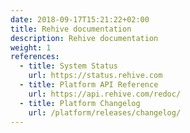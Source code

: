 ```yaml
---
date: 2018-09-17T15:21:22+02:00
title: Rehive documentation
description: Rehive documentation
weight: 1
references:
  - title: System Status
    url: https://status.rehive.com
  - title: Platform API Reference
    url: https://api.rehive.com/redoc/
  - title: Platform Changelog
    url: /platform/releases/changelog/
---
```

